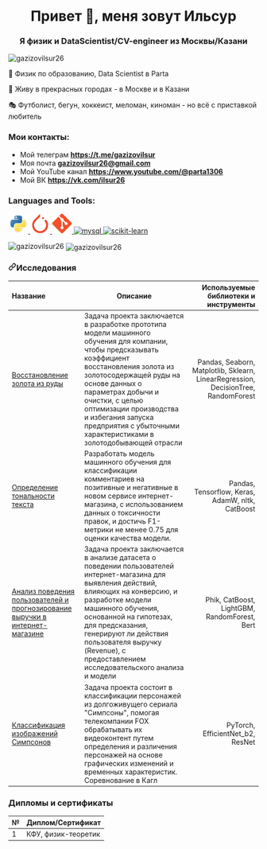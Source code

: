 <!--![MasterHead](https://iforum-ru.c.hihonor.com/ru_data/images/10000/2023/2/13/60ad7d7a-dcba-4766-8c6f-4759efc4a43f.gif?imageId=315936)-->
<h1 align="center">Привет 👋, меня зовут Ильсур</h1>
<h3 align="center">Я физик и DataScientist/CV-engineer из Москвы/Казани</h3>

<p align="left"> <img src="https://komarev.com/ghpvc/?username=gazizovilsur26&label=Profile%20views&color=0e75b6&style=flat" alt="gazizovilsur26" /> </p>
<p align="left">🔭 Физик по образованию, Data Scientist в Parta</p>
<p align="left">🌉 Живу в прекрасных городах - в Москве и в Казани</p>
<p align="left">🎭 Футболист, бегун, хоккеист, меломан, киноман - но всё с приставкой любитель</p>


<h3 align="left">Мои контакты:</h3>

- Мой телеграм **https://t.me/gazizovilsur**
- Моя почта **gazizovilsur26@gmail.com**
- Мой YouTube канал **https://www.youtube.com/@parta1306**
- Мой ВК **https://vk.com/ilsur26**

<h3 align="left">Languages and Tools:</h3>
<p align="left">
    <a href="https://www.python.org" target="_blank" rel="noreferrer">
        <img src="https://raw.githubusercontent.com/devicons/devicon/master/icons/python/python-original.svg" alt="python" width="40" height="40"/>
    </a>
    <a href="https://pytorch.org/" target="_blank" rel="noreferrer">
        <img src="https://raw.githubusercontent.com/devicons/devicon/master/icons/pytorch/pytorch-original.svg" alt="pytorch" width="40" height="40"/>
    </a>
    <a href="https://git-scm.com/" target="_blank" rel="noreferrer">
        <img src="https://raw.githubusercontent.com/devicons/devicon/master/icons/git/git-original.svg" alt="git" width="40" height="40"/>
    </a>
    <a href="https://www.mysql.com/" target="_blank" rel="noreferrer">
        <img src="https://luxe-host.ru/wp-content/uploads/8/7/5/875342a3517d0d30993f90b25803c31d.png" alt="mysql" width="40" height="40"/>
    </a>
    <a href="https://scikit-learn.org/stable/" target="_blank" rel="noreferrer">
        <img src="https://camo.githubusercontent.com/016e54b673ca5a16916351dcac8a3c390aa81c4a5714a8c8320c2824be01d1e1/68747470733a2f2f75706c6f61642e77696b696d656469612e6f72672f77696b6970656469612f636f6d6d6f6e732f7468756d622f302f30352f5363696b69745f6c6561726e5f6c6f676f5f736d616c6c2e7376672f3235363070782d5363696b69745f6c6561726e5f6c6f676f5f736d616c6c2e7376672e706e67" alt="scikit-learn" width="60" height="40"/>
    </a>
</p>


<p><img align="left" src="https://github-readme-stats.vercel.app/api/top-langs?username=gazizovilsur26&show_icons=true&locale=en&layout=compact" alt="gazizovilsur26" /></p>

<p>&nbsp;<img align="center" src="https://github-readme-stats.vercel.app/api?username=gazizovilsur26&show_icons=true&locale=en" alt="gazizovilsur26" /></p>
<h3 align="left" dir="auto"><a id="user-content-исследования" class="anchor" aria-hidden="true" href="#исследования"><svg class="octicon octicon-link" viewBox="0 0 16 16" version="1.1" width="16" height="16" aria-hidden="true"><path d="m7.775 3.275 1.25-1.25a3.5 3.5 0 1 1 4.95 4.95l-2.5 2.5a3.5 3.5 0 0 1-4.95 0 .751.751 0 0 1 .018-1.042.751.751 0 0 1 1.042-.018 1.998 1.998 0 0 0 2.83 0l2.5-2.5a2.002 2.002 0 0 0-2.83-2.83l-1.25 1.25a.751.751 0 0 1-1.042-.018.751.751 0 0 1-.018-1.042Zm-4.69 9.64a1.998 1.998 0 0 0 2.83 0l1.25-1.25a.751.751 0 0 1 1.042.018.751.751 0 0 1 .018 1.042l-1.25 1.25a3.5 3.5 0 1 1-4.95-4.95l2.5-2.5a3.5 3.5 0 0 1 4.95 0 .751.751 0 0 1-.018 1.042.751.751 0 0 1-1.042.018 1.998 1.998 0 0 0-2.83 0l-2.5 2.5a1.998 1.998 0 0 0 0 2.83Z"></path></svg></a>Исследования</h3>
<table>
<thead>
<tr>
<th align="left">Название</th>
<th>Описание</th>
<th align="right">Используемые библиотеки и инструменты</th>
</tr>
</thead>
<tbody>
<tr>
<td align="left"><a href="https://github.com/gazizovilsur26/Recovery_of_gold_from_ore">Восстановление золота из руды</a></td>
<td>Задача проекта заключается в разработке прототипа модели машинного обучения для компании, 
чтобы предсказывать коэффициент восстановления золота из золотосодержащей руды на основе данных о параметрах добычи и очистки, 
с целью оптимизации производства и избегания запуска предприятия с убыточными характеристиками в золотодобывающей отрасли</td>
<td align="right">Pandas, Seaborn, Matplotlib, Sklearn, LinearRegression, DecisionTree, RandomForest</td>
</tr>
<tr>
<td align="left"><a href="https://github.com/gazizovilsur26/ml_for_text-toxic_classification" rel="nofollow">Определение тональности текста</a></td>
<td>Разработать модель машинного обучения для классификации комментариев на позитивные и негативные в новом сервисе интернет-магазина, 
с использованием данных о токсичности правок, и достичь F1-метрики не менее 0.75 для оценки качества модели. </td>
<td align="right">Pandas, Tensorflow, Keras, AdamW, nltk, CatBoost</td>
</tr>
<tr>
<td align="left"><a href="https://github.com/gazizovilsur26/SberTest" rel="nofollow">Анализ поведения пользователей и прогнозирование выручки в интернет-магазине</a></td>
<td>Задача проекта заключается в анализе датасета о поведении пользователей интернет-магазина для выявления действий, 
влияющих на конверсию, и разработке модели машинного обучения, основанной на гипотезах, для предсказания, генерируют ли действия пользователя выручку (Revenue), 
с предоставлением исследовательского анализа и модели</td>
<td align="right">Phik, CatBoost, LightGBM, RandomForest, Bert</td>
</tr>
<tr>
<td align="left"><a href="https://github.com/gazizovilsur26/Simpsons_classification/tree/main" rel="nofollow">Классификация изображений Симпсонов</a></td>
<td>Задача проекта состоит в классификации персонажей из долгоживущего сериала "Симпсоны", 
помогая телекомпании FOX обрабатывать их видеоконтент путем определения и различения персонажей на основе графических изменений и 
временных характеристик. Соревнование в Кагл</td>
<td align="right">PyTorch, EfficientNet_b2, ResNet</td>
</tr>
</tbody>
</table>

<h3>Дипломы и сертификаты</h3>
<table>
<thead>
<tr>
<th align="left">№</th>
<th>Диплом/Сертификат</th>
</tr>
</thead>
<tbody>
<tr>
<td>1</a></td>
<td align="left">КФУ, физик-теоретик</a></td>

</tr>
